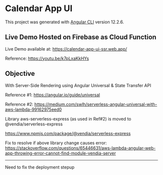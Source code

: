 # Calendar App UI

This project was generated with [Angular CLI](https://github.com/angular/angular-cli) version 12.2.6.

## Live Demo Hosted on Firebase as Cloud Function
Live Demo available at: https://calendar-app-ui-ssr.web.app/

Reference: https://youtu.be/k7pLxaKkHYs

## Objective

With Server-Side Rendering using Angular Universal & State Transfer API

Reference #1: https://angular.io/guide/universal

Reference #2: https://medium.com/swlh/serverless-angular-universal-with-aws-lambda-99162975eed0

Library aws-serverless-express (as used in Ref#2) is moved to @vendia/serverless-express

https://www.npmjs.com/package/@vendia/serverless-express

Fix to resolve if above library change causes error:  https://stackoverflow.com/questions/65446631/aws-lambda-angular-web-app-throwing-error-cannot-find-module-vendia-server

-------------

Need to fix the deployment stepup
